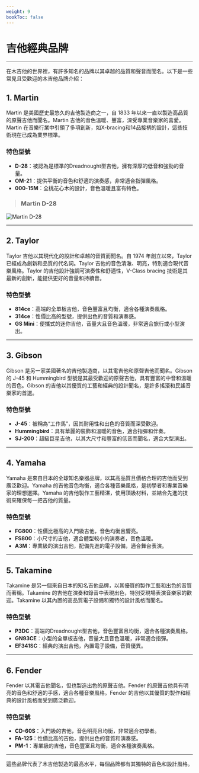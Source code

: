 ```yaml
---
weight: 9
bookToc: false
---
```


# 吉他經典品牌

---

在木吉他的世界裡，有許多知名的品牌以其卓越的品質和聲音而聞名。以下是一些常見且受歡迎的木吉他品牌介紹：

## 1. Martin

Martin 是美國歷史最悠久的吉他製造商之一，自 1833 年以來一直以製造高品質的原聲吉他而聞名。Martin 吉他的音色溫暖、豐富，深受專業音樂家的喜愛。Martin 在音樂行業中引領了多項創新，如X-bracing和14品接柄的設計，這些技術現在已成為業界標準。

### 特色型號

- **D-28**：被認為是標準的Dreadnought型吉他，擁有深厚的低音和強勁的音量。
- **OM-21**：提供平衡的音色和舒適的演奏感，非常適合指彈風格。
- **000-15M**：全桃花心木的設計，音色溫暖且富有特色。

> ### Martin D-28

![Martin D-28](/認識吉他/吉他經典品牌/guitar-1.jpg)

---

## 2. Taylor

Taylor 吉他以其現代化的設計和卓越的音質而聞名。自 1974 年創立以來，Taylor 已經成為創新和品質的代名詞。Taylor 吉他的音色清澈、明亮，特別適合現代音樂風格。Taylor 的吉他設計強調可演奏性和舒適性，V-Class bracing 技術是其最新的創新，能提供更好的音量和持續音。

### 特色型號

- **814ce**：高端的全單板吉他，音色豐富且均衡，適合各種演奏風格。
- **314ce**：性價比高的型號，提供出色的音質和演奏感。
- **GS Mini**：便攜式的迷你吉他，音量大且音色溫暖，非常適合旅行或小型演出。

---

## 3. Gibson

Gibson 是另一家美國著名的吉他製造商，以其電吉他和原聲吉他而聞名。Gibson 的 J-45 和 Hummingbird 型號是其最受歡迎的原聲吉他，具有豐富的中音和溫暖的音色。Gibson 的吉他以其優質的工藝和經典的設計聞名，是許多搖滾和民謠音樂家的首選。

### 特色型號

- **J-45**：被稱為“工作馬”，因其耐用性和出色的音質而深受歡迎。
- **Hummingbird**：具有華麗的裝飾和溫暖的音色，適合指彈和伴奏。
- **SJ-200**：超級巨星吉他，以其大尺寸和豐富的低音而聞名，適合大型演出。

---

## 4. Yamaha

Yamaha 是來自日本的全球知名樂器品牌，以其高品質且價格合理的吉他而受到廣泛歡迎。Yamaha 的吉他音色均衡，適合各種音樂風格，是初學者和專業音樂家的理想選擇。Yamaha 的吉他製作工藝精湛，使用頂級材料，並結合先進的技術來確保每一把吉他的質量。

### 特色型號

- **FG800**：性價比極高的入門級吉他，音色均衡且響亮。
- **FS800**：小尺寸的吉他，適合體型較小的演奏者，音色溫暖。
- **A3M**：專業級的演出吉他，配備先進的電子設備，適合舞台表演。

---

## 5. Takamine

Takamine 是另一個來自日本的知名吉他品牌，以其優質的製作工藝和出色的音質而著稱。Takamine 的吉他在演奏和錄音中表現出色，特別受現場表演音樂家的歡迎。Takamine 以其內置的高品質電子設備和獨特的設計風格而聞名。

### 特色型號

- **P3DC**：高端的Dreadnought型吉他，音色豐富且均衡，適合各種演奏風格。
- **GN93CE**：小型的全單板吉他，音量大且音色溫暖，非常適合指彈。
- **EF341SC**：經典的演出吉他，內置電子設備，音質優異。

---

## 6. Fender

Fender 以其電吉他聞名，但也製造出色的原聲吉他。Fender 的原聲吉他具有明亮的音色和舒適的手感，適合各種音樂風格。Fender 的吉他以其優質的製作和經典的設計風格而受到廣泛歡迎。

### 特色型號

- **CD-60S**：入門級的吉他，音色明亮且均衡，非常適合初學者。
- **FA-125**：性價比高的吉他，提供出色的音質和演奏感。
- **PM-1**：專業級的吉他，音色豐富且均衡，適合各種演奏風格。

---

這些品牌代表了木吉他製造的最高水平，每個品牌都有其獨特的音色和設計風格。